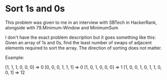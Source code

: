 ﻿# Sort 1s and 0s

This problem was given to me in an interview with SBTech in HackerRank,
alongside with 79.Minimum-Window and MinimumSum

I don't have the exact problem description but it goes something like this:
Given an array of 1s and 0s, find the least number of swaps of adjacent elements required to
sort the array. The direction of sorting does not matter.

Example:

[1, 1, 1, 0, 0, 0] => 0
[0, 0, 0, 1, 1, 1] => 0
[1, 0, 1, 0, 0, 0] => 1
[1, 0, 0, 1, 0, 1, 1, 0, 0, 1] => 12